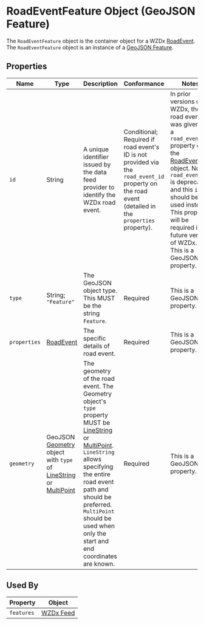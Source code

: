 # RoadEventFeature Object (GeoJSON Feature)
The `RoadEventFeature` object is the container object for a WZDx [RoadEvent](/spec-content/objects/RoadEvent.md). The `RoadEventFeature` object is an instance of a [GeoJSON Feature](https://tools.ietf.org/html/rfc7946#section-3.2).

## Properties
Name | Type | Description | Conformance | Notes
--- | --- | --- | --- | ---
`id` | String | A unique identifier issued by the data feed provider to identify the WZDx road event. | Conditional; Required if road event's ID is not provided via the `road_event_id` property on the road event (detailed in the `properties` property). | In prior versions of WZDx, the road event ID was given by a `road_event_id` property on the [RoadEvent](/spec-content/objects/RoadEvent.md) object. Now, `road_event_id` is deprecated and this `id` should be used instead. This property will be required in a future version of WZDx. This is a GeoJSON property. 
`type` | String; `"Feature"` | The GeoJSON object type. This MUST be the string `Feature`. | Required | This is a GeoJSON property.
`properties` | [RoadEvent](/spec-content/objects/RoadEvent.md) | The specific details of road event. | Required | This is a GeoJSON property.
`geometry` | GeoJSON [Geometry](https://tools.ietf.org/html/rfc7946#section-3.1) object with `type` of [LineString](https://tools.ietf.org/html/rfc7946#section-3.1.4) or [MultiPoint](https://tools.ietf.org/html/rfc7946#section-3.1.3) | The geometry of the road event. The Geometry object's `type` property MUST be [LineString](https://tools.ietf.org/html/rfc7946#section-3.1.4) or [MultiPoint](https://tools.ietf.org/html/rfc7946#section-3.1.3). `LineString` allows specifying the entire road event path and should be preferred. `MultiPoint` should be used when only the start and end coordinates are known. | Required | This is a GeoJSON property.

## Used By
Property | Object
--- | ---
`features` | [WZDx Feed](/spec-content/objects/WZDxFeed.md)
